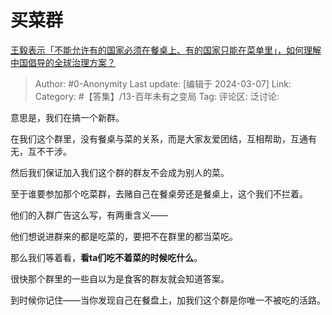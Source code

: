 # 买菜群
[王毅表示「不能允许有的国家必须在餐桌上、有的国家只能在菜单里」，如何理解中国倡导的全球治理方案？](https://www.zhihu.com/question/647429874/answer/3422557703)

> Author: #0-Anonymity
> Last update: [编辑于 2024-03-07]
> Link:
> Category: #【答集】/13-百年未有之变局 
> Tag: 
> 评论区:
> 泛讨论:

意思是，我们在搞一个新群。

在我们这个群里，没有餐桌与菜的关系，而是大家友爱团结，互相帮助，互通有无，互不干涉。

然后我们保证加入我们这个群的群友不会成为别人的菜。

至于谁要参加那个吃菜群，去赌自己在餐桌旁还是餐桌上，这个我们不拦着。

他们的入群广告这么写，有两重含义——

他们想说进群来的都是吃菜的，要把不在群里的都当菜吃。

那么我们等着看，**看ta们吃不着菜的时候吃什么**。

很快那个群里的一些自以为是食客的群友就会知道答案。

到时候你记住——当你发现自己在餐盘上，加我们这个群是你唯一不被吃的活路。